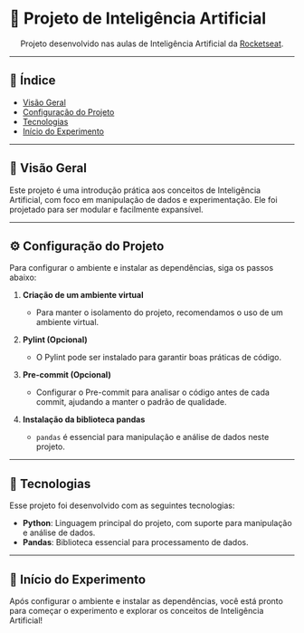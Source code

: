 # 🤖 Projeto de Inteligência Artificial

<p align="center">
    Projeto desenvolvido nas aulas de Inteligência Artificial da <a href="https://www.rocketseat.com.br">Rocketseat</a>.
</p>

---

## 📝 Índice

- [Visão Geral](#-visão-geral)
- [Configuração do Projeto](#-configuração-do-projeto)
- [Tecnologias](#-tecnologias)
- [Início do Experimento](#-início-do-experimento)

---

## 📌 Visão Geral

Este projeto é uma introdução prática aos conceitos de Inteligência Artificial, com foco em manipulação de dados e experimentação. Ele foi projetado para ser modular e facilmente expansível.

---

## ⚙️ Configuração do Projeto

Para configurar o ambiente e instalar as dependências, siga os passos abaixo:

1. **Criação de um ambiente virtual**  
   - Para manter o isolamento do projeto, recomendamos o uso de um ambiente virtual.

2. **Pylint (Opcional)**  
   - O Pylint pode ser instalado para garantir boas práticas de código.

3. **Pre-commit (Opcional)**  
   - Configurar o Pre-commit para analisar o código antes de cada commit, ajudando a manter o padrão de qualidade.

4. **Instalação da biblioteca pandas**  
   - `pandas` é essencial para manipulação e análise de dados neste projeto.

---

## 🚀 Tecnologias

Esse projeto foi desenvolvido com as seguintes tecnologias:

- **Python**: Linguagem principal do projeto, com suporte para manipulação e análise de dados.
- **Pandas**: Biblioteca essencial para processamento de dados.

---

## 🔬 Início do Experimento

Após configurar o ambiente e instalar as dependências, você está pronto para começar o experimento e explorar os conceitos de Inteligência Artificial!
